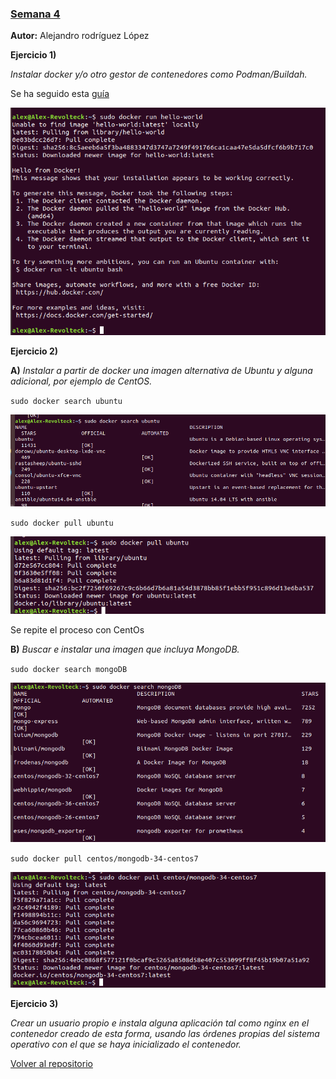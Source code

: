 
### [Semana 4](http://jj.github.io/IV/documentos/temas/Contenedores)

**Autor:** Alejandro rodríguez López


**Ejercicio 1)**

*Instalar docker y/o otro gestor de contenedores como Podman/Buildah.*

Se ha seguido esta [guía](https://www.hostinger.es/tutoriales/como-instalar-y-usar-docker-en-ubuntu/)

![instalado](1.png) 

**Ejercicio 2)**

**A)** *Instalar a partir de docker una imagen alternativa de Ubuntu y alguna adicional, por ejemplo de CentOS.*

`sudo docker search ubuntu`

![instalado](2.png) 


`sudo docker pull ubuntu`

![instalado](3.png) 

Se repite el proceso con CentOs

**B)** *Buscar e instalar una imagen que incluya MongoDB.*

`sudo docker search mongoDB`

![instalado](4.png) 

`sudo docker pull centos/mongodb-34-centos7`

![instalado](5.png) 

**Ejercicio 3)**

*Crear un usuario propio e instala alguna aplicación tal como nginx en el contenedor creado de esta forma, usando las órdenes propias del sistema operativo con el que se haya inicializado el contenedor.*



[Volver al repositorio](https://github.com/alexrodriguezlop/EjerciciosIV2021)